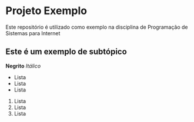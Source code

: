 # Projeto Exemplo

Este repositório é utilizado como exemplo na disciplina de Programação de Sistemas para Internet

## Este é um exemplo de subtópico

**Negrito**
*Itálico*

- Lista
- Lista 
- Lista

1. Lista
1. Lista
1. Lista